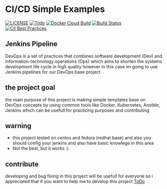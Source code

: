 # CI/CD Simple Examples
[![LICENSE](https://img.shields.io/badge/LICENSE-MIT-blue)](https://github.com/parhamzardoshti/CI-CD/blob/master/LICENSE) 
[![Todo](https://img.shields.io/badge/Todo-See%20Here-success)](https://github.com/parhamzardoshti/CI-CD/blob/master/TODO.md)
[![Docker Cloud Build](https://img.shields.io/docker/cloud/build/0xf15h/ghidra.svg?style=popout)](https://github.com/parhamzardoshti/CI-CD/)
[![Build Status](https://ci.jenkins.io/buildStatus/icon?job=Plugins/jacoco-plugin/master)](https://github.com/parhamzardoshti/CI-CD/)
[![CII Best Practices](https://bestpractices.coreinfrastructure.org/projects/3538/badge)](https://github.com/parhamzardoshti/CI-CD/)
 

## Jenkins Pipeline
DevOps is a set of practices that combines software development (Dev) and information-technology operations (Ops) which aims to shorten the systems development life cycle in high quality
however in this case im going to use Jenkins pipelines for our DevOps base project

## the project goal
the main purpose of this project is making simple templates base on DevOps concepts by using common tools like Docker,  Kubernetes,  Ansible, Jenkins which can be usefull for practicing purposes and contributing


## warning
- this project tested on centos and fedora (redhat base) and also you should config your jenkins and also have basic knowlege in this area
- Not the best, but it works :)

## contribute
developing and bug fixing in this project will be usefull for everyone so  i appreciated that if you want  to help me to develop this project
<a href="https://github.com/parhamzardoshti/CI-CD/blob/master/TODO.md">ToDo</a>
